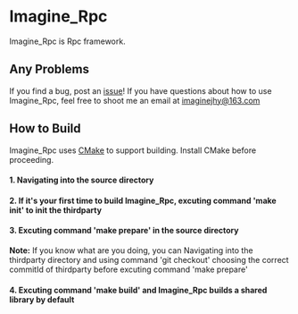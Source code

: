 # Imagine_Rpc

Imagine_Rpc is Rpc framework.

## Any Problems
If you find a bug, post an [issue](https://github.com/ImagineJHY/Imagine_Rpc/issues)! If you have questions about how to use Imagine_Rpc, feel free to shoot me an email at imaginejhy@163.com

## How to Build
Imagine_Rpc uses [CMake](http://www.cmake.org) to support building. Install CMake before proceeding.

#### 1. Navigating into the source directory

#### 2. If it's your first time to build Imagine_Rpc, excuting command 'make init' to init the thirdparty

#### 3. Excuting command 'make prepare' in the source directory

**Note:** If you know what are you doing, you can Navigating into the thirdparty directory and using command 'git checkout' choosing the correct commitId of thirdparty before excuting command 'make prepare'

#### 4. Excuting command 'make build' and Imagine_Rpc builds a shared library by default
